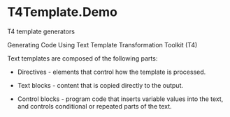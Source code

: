 # T4Template.Demo
T4 template generators

Generating Code Using Text Template Transformation Toolkit (T4)


Text templates are composed of the following parts:

  * Directives - elements that control how the template is processed.

  * Text blocks - content that is copied directly to the output.

  * Control blocks - program code that inserts variable values into the text, and controls conditional or repeated parts of the text.
